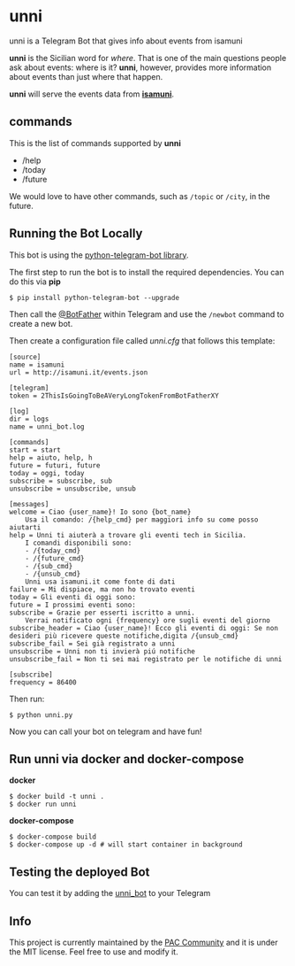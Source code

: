 # unni
unni is a Telegram Bot that gives info about events from isamuni

**unni** is the Sicilian word for *where*. That is one of the main questions people ask about events: where is it? **unni**, however, provides more information about events than just where that happen.

**unni** will serve the events data from [**isamuni**](https://github.com/sic2/isamuni).

## commands

This is the list of commands supported by **unni**

- /help
- /today
- /future

We would love to have other commands, such as `/topic` or `/city`, in the future.

## Running the Bot Locally

This bot is using the [python-telegram-bot library](https://github.com/python-telegram-bot/python-telegram-bot).

The first step to run the bot is to install the required dependencies. You can do this via **pip**

```
$ pip install python-telegram-bot --upgrade
```

Then call the [@BotFather](https://telegram.me/BotFather) within Telegram and use the `/newbot` command to create a new bot.

Then create a configuration file called *unni.cfg* that follows this template:

```
[source]
name = isamuni
url = http://isamuni.it/events.json

[telegram]
token = 2ThisIsGoingToBeAVeryLongTokenFromBotFatherXY

[log]
dir = logs
name = unni_bot.log

[commands]
start = start
help = aiuto, help, h
future = futuri, future
today = oggi, today
subscribe = subscribe, sub
unsubscribe = unsubscribe, unsub

[messages]
welcome = Ciao {user_name}! Io sono {bot_name}
    Usa il comando: /{help_cmd} per maggiori info su come posso aiutarti
help = Unni ti aiuterà a trovare gli eventi tech in Sicilia.
    I comandi disponibili sono:
    - /{today_cmd}
    - /{future_cmd}
    - /{sub_cmd}
    - /{unsub_cmd}
    Unni usa isamuni.it come fonte di dati
failure = Mi dispiace, ma non ho trovato eventi
today = Gli eventi di oggi sono:
future = I prossimi eventi sono:
subscribe = Grazie per esserti iscritto a unni. 
    Verrai notificato ogni {frequency} ore sugli eventi del giorno
subscribe_header = Ciao {user_name}! Ecco gli eventi di oggi: Se non desideri più ricevere queste notifiche,digita /{unsub_cmd}
subscribe_fail = Sei già registrato a unni
unsubscribe = Unni non ti invierà piú notifiche
unsubscribe_fail = Non ti sei mai registrato per le notifiche di unni

[subscribe]
frequency = 86400
```

Then run:

```
$ python unni.py
```

Now you can call your bot on telegram and have fun!

## Run unni via docker and docker-compose

**docker**

```
$ docker build -t unni .
$ docker run unni
```


**docker-compose**
```
$ docker-compose build
$ docker-compose up -d # will start container in background
```


## Testing the deployed Bot

You can test it by adding the [unni_bot](http://telegram.me/unni_bot) to your Telegram

## Info

This project is currently maintained by the [PAC Community](https://www.facebook.com/groups/programmatoriCatania/) and it is under the MIT license. Feel free to use and modify it.
